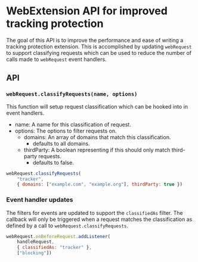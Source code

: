 # WebExtension API for improved tracking protection

The goal of this API is to improve the performance and ease of writing a
tracking protection extension. This is accomplished by updating `webRequest`
to support classifying requests which can be used to reduce the number of calls
made to `webRequest` event handlers.

## API

### `webRequest.classifyRequests(name, options)`

This function will setup request classification which can be hooked into in
event handlers.

* name: A name for this classification of request.
* options: The options to filter requests on.
    * domains: An array of domains that match this classification.
        * defaults to all domains.
    * thirdParty: A boolean representing if this should only match third-party
                  requests.
        * defaults to false.

```js
webRequest.classifyRequests(
    "tracker",
    { domains: ["example.com", "example.org"], thirdParty: true })
```

### Event handler updates

The filters for events are updated to support the `classifiedAs` filter. The
callback will only be triggered when a request matches the classification as
defined by a call to `webRequest.classifyRequests`.

```js
webRequest.onBeforeRequest.addListener(
    handleRequest,
    { classifiedAs: "tracker" },
    ["blocking"])
```
